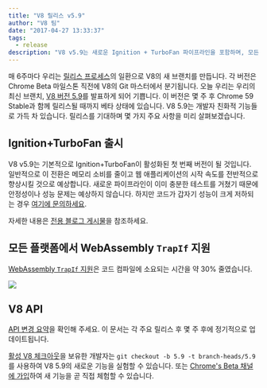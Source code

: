 ```yaml
---
title: "V8 릴리스 v5.9"
author: "V8 팀"
date: "2017-04-27 13:33:37"
tags: 
  - release
description: "V8 v5.9는 새로운 Ignition + TurboFan 파이프라인을 포함하며, 모든 플랫폼에서 WebAssembly TrapIf 지원을 추가합니다."
---
```

매 6주마다 우리는 [릴리스 프로세스](/docs/release-process)의 일환으로 V8의 새 브랜치를 만듭니다. 각 버전은 Chrome Beta 마일스톤 직전에 V8의 Git 마스터에서 분기됩니다. 오늘 우리는 우리의 최신 브랜치, [V8 버전 5.9](https://chromium.googlesource.com/v8/v8.git/+log/branch-heads/5.9)를 발표하게 되어 기쁩니다. 이 버전은 몇 주 후 Chrome 59 Stable과 함께 릴리스될 때까지 베타 상태에 있습니다. V8 5.9는 개발자 친화적 기능들로 가득 차 있습니다. 릴리스를 기대하며 몇 가지 주요 사항을 미리 살펴보겠습니다.

<!--truncate-->
## Ignition+TurboFan 출시

V8 v5.9는 기본적으로 Ignition+TurboFan이 활성화된 첫 번째 버전이 될 것입니다. 일반적으로 이 전환은 메모리 소비를 줄이고 웹 애플리케이션의 시작 속도를 전반적으로 향상시킬 것으로 예상합니다. 새로운 파이프라인이 이미 충분한 테스트를 거쳤기 때문에 안정성이나 성능 문제는 예상하지 않습니다. 하지만 코드가 갑자기 성능이 크게 저하되는 경우 [여기에 문의하세요](https://bugs.chromium.org/p/v8/issues/entry?template=Bug%20report%20for%20the%20new%20pipeline).

자세한 내용은 [전용 블로그 게시물](/blog/launching-ignition-and-turbofan)을 참조하세요.

## 모든 플랫폼에서 WebAssembly `TrapIf` 지원

[WebAssembly `TrapIf` 지원](https://chromium.googlesource.com/v8/v8/+/98fa962e5f342878109c26fd7190573082ac3abe)은 코드 컴파일에 소요되는 시간을 약 30% 줄였습니다.

![](/_img/v8-release-59/angrybots.png)

## V8 API

[API 변경 요약](https://docs.google.com/document/d/1g8JFi8T_oAE_7uAri7Njtig7fKaPDfotU6huOa1alds/edit)을 확인해 주세요. 이 문서는 각 주요 릴리스 후 몇 주 후에 정기적으로 업데이트됩니다.

[활성 V8 체크아웃](/docs/source-code#using-git)을 보유한 개발자는 `git checkout -b 5.9 -t branch-heads/5.9`를 사용하여 V8 5.9의 새로운 기능을 실험할 수 있습니다. 또는 [Chrome's Beta 채널에 가입](https://www.google.com/chrome/browser/beta.html)하여 새 기능을 곧 직접 체험할 수 있습니다.
